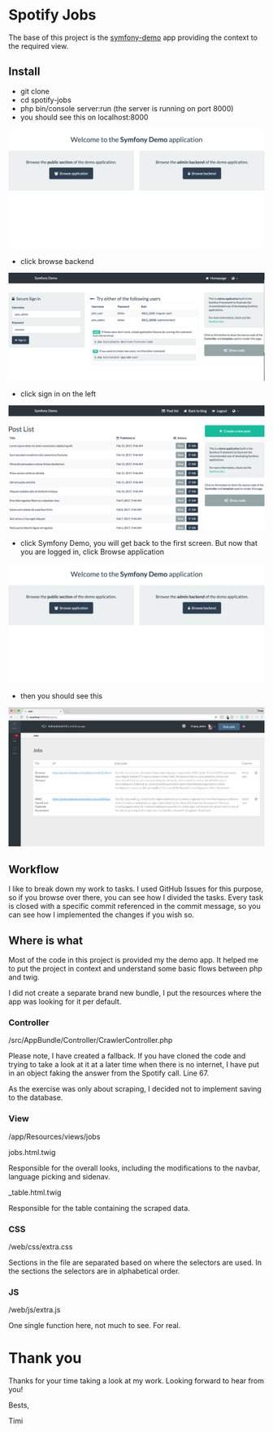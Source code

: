 # Spotify Jobs

The base of this project is the [symfony-demo](https://github.com/symfony/symfony-demo) app providing the context to the required view.

## Install

- git clone
- cd spotify-jobs
- php bin/console server:run (the server is running on port 8000)
- you should see this on localhost:8000

![first_screen](/web/images/1.png)

- click browse backend

![second_screen](/web/images/2.png)

- click sign in on the left

![third_screen](/web/images/3.png)

- click Symfony Demo, you will get back to the first screen. But now that you are logged in, click Browse application

![first_screen](/web/images/1.png)

- then you should see this

![fourth_screen](/web/images/4.png)

## Workflow

I like to break down my work to tasks. I used GitHub Issues for this purpose, so if you browse over there, you can see how I divided the tasks. Every task is closed with a specific commit referenced in the commit message, so you can see how I implemented the changes if you wish so.

## Where is what

Most of the code in this project is provided my the demo app. It helped me to put the project in context and understand some basic flows between php and twig.

I did not create a separate brand new bundle, I put the resources where the app was looking for it per default.

### Controller

/src/AppBundle/Controller/CrawlerController.php

Please note, I have created a fallback. If you have cloned the code and trying to take a look at it at a later time when there is no internet, I have put in an object faking the answer from the Spotify call. Line 67.

As the exercise was only about scraping, I decided not to implement saving to the database.

### View

/app/Resources/views/jobs

jobs.html.twig

Responsible for the overall looks, including the modifications to the navbar, language picking and sidenav.

_table.html.twig

Responsible for the table containing the scraped data.


### CSS

/web/css/extra.css

Sections in the file are separated based on where the selectors are used. In the sections the selectors are in alphabetical order.

### JS

/web/js/extra.js

One single function here, not much to see. For real.

# Thank you

Thanks for your time taking a look at my work. Looking forward to hear from you!

Bests,

Timi
